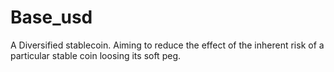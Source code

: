 # Base_usd
A Diversified stablecoin. Aiming to reduce the effect of the inherent risk of a particular stable coin loosing its soft peg. 
